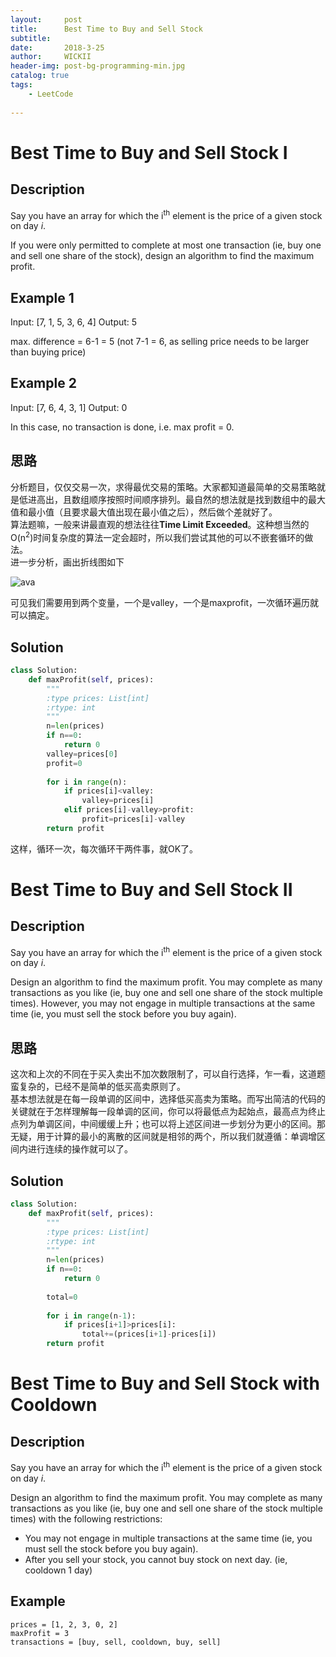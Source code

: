 ```yaml
---
layout:     post
title:      Best Time to Buy and Sell Stock
subtitle:   
date:       2018-3-25
author:     WICKII
header-img: post-bg-programming-min.jpg
catalog: true
tags:
    - LeetCode 
    
---
```

# Best Time to Buy and Sell Stock I

## Description 
Say you have an array for which the i<sup>th</sup> element is the price of a given stock on day *i*.

If you were only permitted to complete at most one transaction (ie, buy one and sell one share of the stock), design an algorithm to find the maximum profit.

## Example 1
Input: [7, 1, 5, 3, 6, 4]
Output: 5

max. difference = 6-1 = 5 (not 7-1 = 6, as selling price needs to be larger than buying price) 
## Example 2 
Input: [7, 6, 4, 3, 1]
Output: 0

In this case, no transaction is done, i.e. max profit = 0.


## 思路
分析题目，仅仅交易一次，求得最优交易的策略。大家都知道最简单的交易策略就是低进高出，且数组顺序按照时间顺序排列。最自然的想法就是找到数组中的最大值和最小值（且要求最大值出现在最小值之后），然后做个差就好了。<br>
算法题嘛，一般来讲最直观的想法往往**Time Limit Exceeded**。这种想当然的O(n<sup>2</sup>)时间复杂度的算法一定会超时，所以我们尝试其他的可以不嵌套循环的做法。  
进一步分析，画出折线图如下  

![ava](https://leetcode.com/media/original_images/121_profit_graph.png)  

可见我们需要用到两个变量，一个是valley，一个是maxprofit，一次循环遍历就可以搞定。
## Solution

```python
class Solution:
    def maxProfit(self, prices):
        """
        :type prices: List[int]
        :rtype: int
        """
        n=len(prices)
        if n==0:
            return 0
        valley=prices[0]
        profit=0
        
        for i in range(n):
            if prices[i]<valley:
                valley=prices[i]
            elif prices[i]-valley>profit:
                profit=prices[i]-valley
        return profit
```
这样，循环一次，每次循环干两件事，就OK了。

# Best Time to Buy and Sell Stock II
## Description 
Say you have an array for which the i<sup>th</sup> element is the price of a given stock on day *i*.

Design an algorithm to find the maximum profit. You may complete as many transactions as you like (ie, buy one and sell one share of the stock multiple times). However, you may not engage in multiple transactions at the same time (ie, you must sell the stock before you buy again).
## 思路
这次和上次的不同在于买入卖出不加次数限制了，可以自行选择，乍一看，这道题蛮复杂的，已经不是简单的低买高卖原则了。<br>
基本想法就是在每一段单调的区间中，选择低买高卖为策略。而写出简洁的代码的关键就在于怎样理解每一段单调的区间，你可以将最低点为起始点，最高点为终止点列为单调区间，中间缓缓上升；也可以将上述区间进一步划分为更小的区间。那无疑，用于计算的最小的离散的区间就是相邻的两个，所以我们就遵循：单调增区间内进行连续的操作就可以了。
## Solution

```python
class Solution:
    def maxProfit(self, prices):
        """
        :type prices: List[int]
        :rtype: int
        """
        n=len(prices)
        if n==0:
            return 0
        
        total=0
        
        for i in range(n-1):
            if prices[i+1]>prices[i]:
                total+=(prices[i+1]-prices[i])
        return profit
```



# Best Time to Buy and Sell Stock with Cooldown 
## Description 
Say you have an array for which the i<sup>th</sup> element is the price of a given stock on day *i*.

Design an algorithm to find the maximum profit. You may complete as many transactions as you like (ie, buy one and sell one share of the stock multiple times) with the following restrictions:

- You may not engage in multiple transactions at the same time (ie, you must sell the stock before you buy again).
- After you sell your stock, you cannot buy stock on next day. (ie, cooldown 1 day)
## Example
    prices = [1, 2, 3, 0, 2]
    maxProfit = 3
    transactions = [buy, sell, cooldown, buy, sell]








